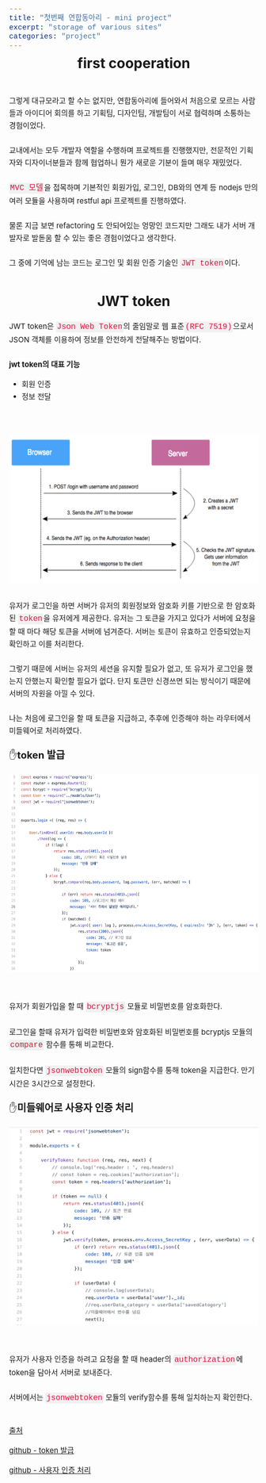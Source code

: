 ```yaml
---
title: "첫번째 연합동아리 - mini project"
excerpt: "storage of various sites"
categories: "project"
---
```


<style>
code {
  font-family: Consolas,"courier new";
  color: crimson;
  background-color: #f1f1f1;
  padding: 2px;
  font-size: 105%;
}
</style>

<div style = "font-size: 28px; line-height: 25px;">
<center><strong>first cooperation</strong></center><br><br>
</div>

<div style = "font-size: 15px; line-height: 25px; text-align: left">
그렇게 대규모라고 할 수는 없지만, 연합동아리에 들어와서 처음으로 모르는 사람들과 아이디어 회의를 하고 기획팀, 디자인팀, 개발팀이 서로 협력하며 소통하는 경험이었다. <br><br>
교내에서는 모두 개발자 역할을 수행하며 프로젝트를 진행했지만, 전문적인 기획자와 디자이너분들과 함께 협업하니 뭔가 새로운 기분이 들며 매우 재밌었다. <br><br>
<code>MVC 모델</code>을 접목하며 기본적인 회원가입, 로그인, DB와의 연계 등 nodejs 만의 여러 모듈을 사용하며 restful api 프로젝트를 진행하였다. <br><br>
물론 지금 보면 refactoring 도 안되어있는 엉망인 코드지만 그래도 내가 서버 개발자로 발돋움 할 수 있는 좋은 경험이었다고 생각한다. <br><br> 
그 중에 기억에 남는 코드는 로그인 및 회원 인증 기술인 <code>JWT token</code>이다.
</div>
<br><br><br>
<div style = "font-size: 28px; line-height: 25px;">
<center><strong>JWT token</strong></center><br>
<div style = "font-size: 15px; line-height: 25px; text-align: left; text-family: monospace;">
JWT token은 <code>Json Web Token</code>의 줄임말로 웹 표준<code>(RFC 7519)</code>으로서 JSON 객체를 이용하여 정보를 안전하게 전달해주는 방법이다. <br><br>
<strong>jwt token의 대표 기능</strong>
<ul>
<li>회원 인증</li>
<li>정보 전달</li>
</ul>
<br><br>
<img src = "\assets\images\jwt.png"  border=0 width = "600" height = "300"><br><br>
유저가 로그인을 하면 서버가 유저의 회원정보와 암호화 키를 기반으로 한 암호화된 <code>token</code>을 유저에게 제공한다. 유저는 그 토큰을 가지고 있다가 서버에 요청을 할 때 마다 해당 토큰을 서버에 넘겨준다. 서버는 토큰이 유효하고 인증되었는지 확인하고 이를 처리한다. <br><br>
그렇기 때문에 서버는 유저의 세션을 유지할 필요가 없고, 또 유저가 로그인을 했는지 안했는지 확인할 필요가 없다. 단지 토큰만 신경쓰면 되는 방식이기 때문에 서버의 자원을 아낄 수 있다. 
<br><br>
나는 처음에 로그인을 할 때 토큰을 지급하고, 추후에 인증해야 하는 라우터에서 미들웨어로 처리하였다. <br><br>
</div>
<div style = "font-size: 20px; line-height: 25px;">
&#9995;<strong>token 발급</strong><br><br>
<img src = "\assets\images\givetoken3.png"  border=0 width = "700" height = "400">
</div>
<br><br>
<div style = "font-size: 15px; line-height: 25px;">
유저가 회원가입을 할 때 <code>bcryptjs</code> 모듈로 비밀번호를 암호화한다. <br><br>로그인을 할때 유저가 입력한 비밀번호와 암호화된 비밀번호를 bcryptjs 모듈의 <code>compare</code> 함수를 통해 비교한다.<br><br>
일치한다면 <code>jsonwebtoken</code> 모듈의 sign함수를 통해 token을 지급한다. 만기 시간은 3시간으로 설정한다.  
</div><br>


<div style = "font-size: 20px; line-height: 25px;">
&#9995;<strong>미들웨어로 사용자 인증 처리</strong><br><br>
<img src = "\assets\images\tokenauth2.png"  border=0 width = "700" height = "400">
</div>
<br><br>
<div style = "font-size: 15px; line-height: 25px;">
유저가 사용자 인증을 하려고 요청을 할 때 header의 <code>authorization</code>에 token을 담아서 서버로 보내준다. <br><br>
서버에서는 <code>jsonwebtoken</code> 모듈의 verify함수를 통해 일치하는지 확인한다. <br><br>



<p style = "font-size: 15px;"><a href = "https://velopert.com/2389">출처</a></p>
<p style = "font-size: 15px;"><a href = "https://github.com/jjmmll0727/5th-mini-team3-web/blob/master/team3_mini/Backend/routes/api/login/login.controller.js">github - token 발급</a></p>
<p style = "font-size: 15px;"><a href = "https://github.com/jjmmll0727/5th-mini-team3-web/blob/master/team3_mini/Backend/routes/api/middleware/jwt-verify.js">github - 사용자 인증 처리</a></p>